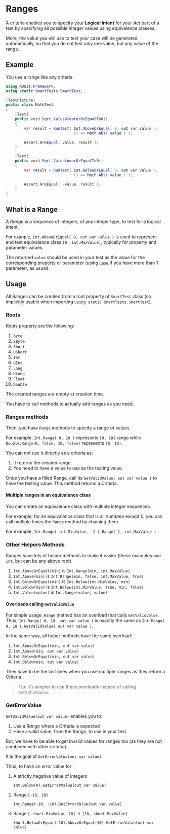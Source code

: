 # Ranges

A criteria enables you to specify your **Logical Intent** for your *Act* part of a test by specifying all possible integer values using equivalence classes.

More, the value you will use to test your case will be generated automatically, so that you do not test only one value, but any value of the range.

## Example

You use a range like any criteria.

```C#
using NUnit.Framework;
using static SmartTests.SmartTest;

[TestFixture]
public class MathTest
{
    [Test]
    public void Sqrt_ValueGreaterOrEqualTo0()
    {
        var result = RunTest( Int.AboveOrEqual( 0, out var value ),
                              () => Math.Abs( value ) );

        Assert.AreEqual( value, result );
    }

    [Test]
    public void Sqrt_ValueLowerOrEqualTo0()
    {
        var result = RunTest( Int.BelowOrEqual( 0, out var value ),
                              () => Math.Abs( value ) );

        Assert.AreEqual( -value, result );
    }
}
```

## What is a Range

A *Range* is a sequence of integers, of any integer type, to test for a logical intent.

For exanple, `Int.AboveOrEqual( 0, out var value )` is used to represent and test equivalence class `[0, int.MaxValue]`, typically for property and parameter values.

The returned `value` should be used in your test as the value for the corresponding property or parameter (using [`Case`](../Cases/readme.md) if you have more than 1 parameter, as usual).

## Usage

All Ranges can be created from a root property of `SmartTest` class (so implicitly usable when importing `using static SmartTests.SmartTest`).

### Roots

Roots property are the following:

1. `Byte`
2. `SByte`
3. `Short`
4. `UShort`
5. `Int`
6. `UInt`
7. `Long`
8. `ULong`
9. `Float`
10. `Double`

The created ranges are empty at creation time.

You have to call methods to actually add ranges as you need.

### Ranges methods

Then, you have `Range` methods to specify a range of values.

For example: `Int.Range( 0, 10 )` represents `[0, 10]` range while `Double.Range(0, false, 10, false)` represents `(0, 10)`.

You can not use it directly as a criteria as:

1. It returns the created range.
2. You need to have a value to use as the testing value.

Once you have a filled Range, call its `GetValidValue( out var value )` to have the testing value. This method returns a Criteria.

#### Multiple ranges in an equivalence class

You can create an equivalence class with multiple integer sequences.

For example, for an equivalence class that is all numbers except 0, you can call multiple times the `Range` method by chaining them.

For example: `Int.Range( int.MinValue, -1 ).Range( 1, int.MaxValue )`

### Other Helpers Methods

Ranges have lots of helper methods to make it easier (these examples use `Int`, but can be any above root).

1. `Int.AboveOrEqual(min)` is `Int.Range(min, int.MaxValue)`
2. `Int.Above(min)` is `Int.Range(min, false, int.MaxValue, true)`
3. `Int.BelowOrEqual(min)` is `Int.Below(int.MinValue, min)`
4. `Int.Below(min)` is `Int.Below(int.MinValue, true, min, false)`
5. `Int.Value(value)` is `Int.Range(value, value)`

#### Overloads calling `GetValidValue`

For simple usage, `Range` method has an overload that calls `GetValidValue`.
Thus, `Int.Range( 0, 10, out var value )` is exactly the same as `Int.Range( 0, 10 ).GetValidValue( out var value )`.

In the same way, all heper methods have the same overload:

1. `Int.AboveOrEqual(min, out var value)`
2. `Int.Above(min, out var value)`
3. `Int.BelowOrEqual(min, out var value)`
4. `Int.Below(min, out var value)`

They have to be the last ones when you use multiple ranges as they return a Criteria.

> Tip: it's simpler to use these overloads instead of calling `GetValidValue`.

### GetErrorValue

`GetValidValue(out var value)` enables you to:

1. Use a *Range* where a Criteria is expected
2. Have a valid value, from the *Range*, to use in your test.

But, we have to be able to get invalid values for ranges too (as they are not combined with other criteria).

It is the goal of `GetErrorValue(out var value)`

Thus, to have an error value for:

1. A strictly negative value of integers

   `Int.Below(0).GetErrorValue(out var value)`

2. Range `[-10, 10]`

    `Int.Range(-10, -10).GetErrorValue(out var value)`

3. Range `[-short.MinValue,-10] U [10, short.MaxValue]`

    `Short.BelowOrEqual(-10).AboveOrEqual(10).GetErrorValue(out var value)`

